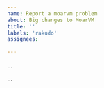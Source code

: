 ```yaml
---
name: Report a moarvm problem
about: Big changes to MoarVM
title: ''
labels: 'rakudo'
assignees:

---
```


<!--- Write a short description of the problem here. -->
…

<!--- Provide more details here. *Do not* propose a solution. You can propose a solution later in the comments. -->
…
